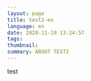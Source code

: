```yaml
---
layout: page
title: test2-en
language: en
date: 2020-11-19 13:24:57
tags:
thumbnail:
summary: ABOUT TEST2
---
```

test